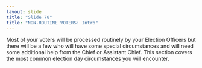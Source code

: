 ```yaml
---
layout: slide
title: "Slide 78"
title: "NON-ROUTINE VOTERS: Intro"
---
```


Most of your voters will be processed routinely by your Election Officers but there will be a few who will have some special circumstances and will need some additional help from the Chief or Assistant Chief. This section covers the most common election day circumstances you will encounter.
